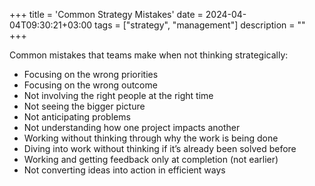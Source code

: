 +++
title = 'Common Strategy Mistakes'
date = 2024-04-04T09:30:21+03:00
tags = ["strategy", "management"]
description =  ""
+++

Common mistakes that teams make when not thinking strategically:

* Focusing on the wrong priorities
* Focusing on the wrong outcome
* Not involving the right people at the right time
* Not seeing the bigger picture
* Not anticipating problems
* Not understanding how one project impacts another
* Working without thinking through why the work is being done
* Diving into work without thinking if it’s already been solved before
* Working and getting feedback only at completion (not earlier)
* Not converting ideas into action in efficient ways
